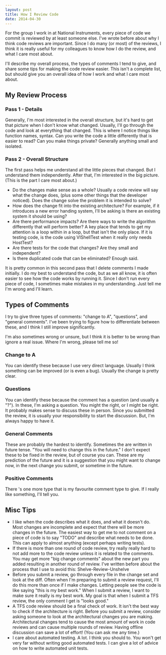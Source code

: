 ```yaml
---
layout: post
title: How I Review Code
date: 2014-04-30
---
```


For the group I work in at National Instruments, every piece of code we commit is reviewed by at least someone else. I've wrote before about why I think code reviews are important. Since I do many (or most) of the reviews, I think it is really useful for my colleagues to know how I do the review, and what I care most about.

I'll describe my overall process, the types of comments I tend to give, and share some tips for making the code review easier. This isn't a complete list, but should give you an overall idea of how I work and what I care most about.

## My Review Process

### Pass 1 - Details

Generally, I'm most interested in the overall structure, but it's hard to get that picture when I don't know what changed. Usually, I'll go through the code and look at everything that changed.  This is where I notice things like function names, syntax. Can you write the code a little differently that is easier to read? Can you make things private? Generally anything small and isolated.

### Pass 2 - Overall Structure

The first pass helps me understand all the little pieces that changed. But I understand them independently. After that, I'm interested in the big picture. (This is the part I care most about.)

* Do the changes make sense as a whole? Usually a code review will say what the change does, (plus some other things that the developer noticed). Does the change solve the problem it is intended to solve?
* How does the change fit into the existing architecture? For example, if it introduces a new error handing system, I'll be asking is there an existing system it should be using?
* Are there performance impacts? Are there ways to write the algorithm differently that will perform better? A key place that tends to get my attention is a loop within in a loop, but that isn't the only place. If it is testing code, is the code using VIShellTest when it really only needs HostTest?
* Are there tests for the code that changes? Are they small and independent?
* Is there duplicated code that can be eliminated? Enough said.

It is pretty common in this second pass that I delete comments I made initially. I do my best to understand the code, but as we all know, it is often easier to see how the code works by running it. Since I don't run every piece of code, I sometimes make mistakes in my understanding. Just tell me I'm wrong and I'll learn.

## Types of Comments

I try to give three types of comments: "change to A", "questions", and "general comments". I've been trying to figure how to differentiate between these, and I think I still improve significantly.

I'm also sometimes wrong or unsure, but I think it is better to be wrong than ignore a real issue. Where I'm wrong, please tell me so!

### Change to A

You can identify these because I use very direct language. Usually I think something can be improved (or is even a bug). Usually the change is pretty clear.

### Questions

You can identify these because the comment has a question (and usually a "?"). In these, I'm asking a question. You might the right, or I might be right. It probably makes sense to discuss these in person. Since you submitted the review, it is usually your responsibility to start the discussion. But, I'm always happy to have it.

### General Comments

These are probably the hardest to identify. Sometimes the are written in future tense. "You will need to change this in the future." I don't expect these to be fixed in the review, but of course you can. These are my prediction of the future and it is a suggestion that you might want to change now, in the next change you submit, or sometime in the future.

### Positive Comments

There 's one more type that is my favourite comment type to give. If I really like something, I'll tell you.

## Misc Tips

* I like when the code describes what it does, and what it doesn't do. Most changes are incomplete and expect that there will be more changes in the future. The easiest way to get me to not comment on a piece of code is to say "TODO" and describe what needs to be done. This can apply to almost anything (except perhaps writing tests).
* If there is more than one round of code review, try really really hard to not add more to the code review unless it is related to the comments. You may get more "big change comments" about the new part you added resulting in another round of review. I've written before about the process that I use to avoid this: Shelve-Review-Unshelve
* Before you submit a review, go through every file in the change set and look at the diff. Often when I'm preparing to submit a review request, I'll do this more than once if I make changes. Letting people see the code is like saying "this is my best work." When I submit a review, I want to make sure it really is my best work. My goal is that when I submit a TFS review, the only comment I get is "looks good."
* A TFS code review should be a final check of work. It isn't the best way to check if the architecture is right. Before you submit a review, consider asking someone to look at the architectural changes you are making. Architectural changes tend to cause the most amount of work in code reviews and can cause multiple rounds of review. Having offline discussion can save a lot of effort! (You can ask me any time.)
* I care about automated testing. A lot. I think you should to. You won't get very far without writing good automated tests. I can give a lot of advice on how to write automated unit tests.